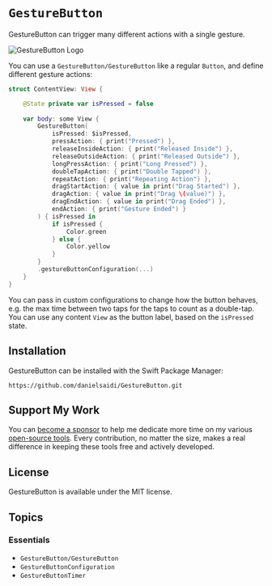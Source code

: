 # ``GestureButton``

GestureButton can trigger many different actions with a single gesture.

![GestureButton Logo](Logo_rounded)

You can use a ``GestureButton/GestureButton`` like a regular `Button`, and define different gesture actions:

```swift
struct ContentView: View {

    @State private var isPressed = false
    
    var body: some View {
        GestureButton(
            isPressed: $isPressed,
            pressAction: { print("Pressed") },
            releaseInsideAction: { print("Released Inside") },
            releaseOutsideAction: { print("Released Outside") },
            longPressAction: { print("Long Pressed") },
            doubleTapAction: { print("Double Tapped") },
            repeatAction: { print("Repeating Action") },
            dragStartAction: { value in print("Drag Started") },
            dragAction: { value in print("Drag \(value)") },
            dragEndAction: { value in print("Drag Ended") },
            endAction: { print("Gesture Ended") }
        ) { isPressed in
            if isPressed {
                Color.green
            } else {
                Color.yellow
            }
        }
        .gestureButtonConfiguration(...)
    }
}
```

You can pass in custom configurations to change how the button behaves, e.g. the max time between two taps for the taps to count as a double-tap. You can use any content `View` as the button label, based on the `isPressed` state.



## Installation

GestureButton can be installed with the Swift Package Manager:

```
https://github.com/danielsaidi/GestureButton.git
```


## Support My Work

You can [become a sponsor][Sponsors] to help me dedicate more time on my various [open-source tools][OpenSource]. Every contribution, no matter the size, makes a real difference in keeping these tools free and actively developed.



## License

GestureButton is available under the MIT license.



## Topics

### Essentials

- ``GestureButton/GestureButton``
- ``GestureButtonConfiguration``
- ``GestureButtonTimer``



[Email]: mailto:daniel.saidi@gmail.com
[Website]: https://danielsaidi.com
[GitHub]: https://github.com/danielsaidi
[OpenSource]: https://danielsaidi.com/opensource
[Sponsors]: https://github.com/sponsors/danielsaidi
